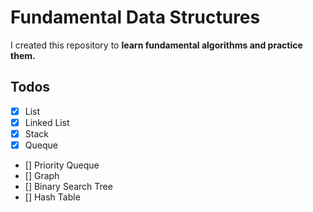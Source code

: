 # Fundamental Data Structures
I created this repository to **learn fundamental algorithms and practice them.**
## Todos
- [x] List
- [x] Linked List
- [x] Stack
- [x] Queque
- [] Priority Queque
- [] Graph
- [] Binary Search Tree
- [] Hash Table